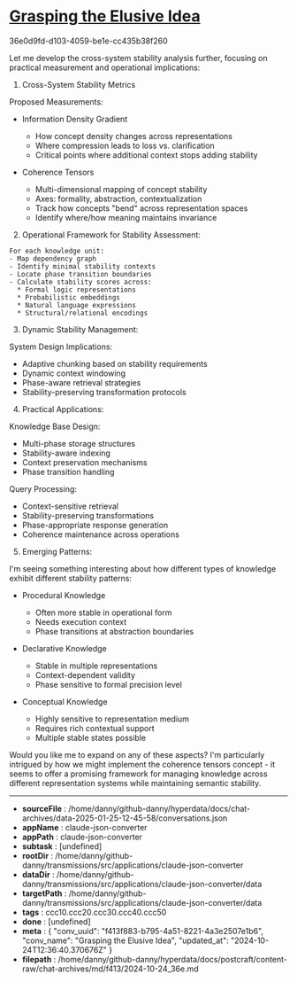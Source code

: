 # [Grasping the Elusive Idea](https://claude.ai/chat/f413f883-b795-4a51-8221-4a3e2507e1b6)

36e0d9fd-d103-4059-be1e-cc435b38f260

 Let me develop the cross-system stability analysis further, focusing on practical measurement and operational implications:

1. Cross-System Stability Metrics

Proposed Measurements:
- Information Density Gradient
  * How concept density changes across representations
  * Where compression leads to loss vs. clarification
  * Critical points where additional context stops adding stability
  
- Coherence Tensors
  * Multi-dimensional mapping of concept stability
  * Axes: formality, abstraction, contextualization
  * Track how concepts "bend" across representation spaces
  * Identify where/how meaning maintains invariance

2. Operational Framework for Stability Assessment:

```
For each knowledge unit:
- Map dependency graph
- Identify minimal stability contexts
- Locate phase transition boundaries
- Calculate stability scores across:
  * Formal logic representations
  * Probabilistic embeddings
  * Natural language expressions
  * Structural/relational encodings
```

3. Dynamic Stability Management:

System Design Implications:
- Adaptive chunking based on stability requirements
- Dynamic context windowing
- Phase-aware retrieval strategies
- Stability-preserving transformation protocols

4. Practical Applications:

Knowledge Base Design:
- Multi-phase storage structures
- Stability-aware indexing
- Context preservation mechanisms
- Phase transition handling

Query Processing:
- Context-sensitive retrieval
- Stability-preserving transformations
- Phase-appropriate response generation
- Coherence maintenance across operations

5. Emerging Patterns:

I'm seeing something interesting about how different types of knowledge exhibit different stability patterns:

- Procedural Knowledge
  * Often more stable in operational form
  * Needs execution context
  * Phase transitions at abstraction boundaries

- Declarative Knowledge
  * Stable in multiple representations
  * Context-dependent validity
  * Phase sensitive to formal precision level

- Conceptual Knowledge
  * Highly sensitive to representation medium
  * Requires rich contextual support
  * Multiple stable states possible

Would you like me to expand on any of these aspects? I'm particularly intrigued by how we might implement the coherence tensors concept - it seems to offer a promising framework for managing knowledge across different representation systems while maintaining semantic stability.

---

* **sourceFile** : /home/danny/github-danny/hyperdata/docs/chat-archives/data-2025-01-25-12-45-58/conversations.json
* **appName** : claude-json-converter
* **appPath** : claude-json-converter
* **subtask** : [undefined]
* **rootDir** : /home/danny/github-danny/transmissions/src/applications/claude-json-converter
* **dataDir** : /home/danny/github-danny/transmissions/src/applications/claude-json-converter/data
* **targetPath** : /home/danny/github-danny/transmissions/src/applications/claude-json-converter/data
* **tags** : ccc10.ccc20.ccc30.ccc40.ccc50
* **done** : [undefined]
* **meta** : {
  "conv_uuid": "f413f883-b795-4a51-8221-4a3e2507e1b6",
  "conv_name": "Grasping the Elusive Idea",
  "updated_at": "2024-10-24T12:36:40.370676Z"
}
* **filepath** : /home/danny/github-danny/hyperdata/docs/postcraft/content-raw/chat-archives/md/f413/2024-10-24_36e.md
